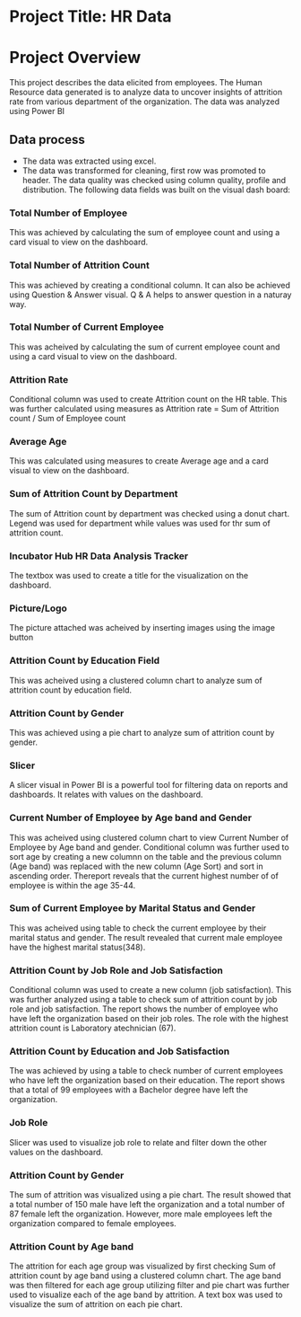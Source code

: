 # Project Title: HR Data
# Project Overview
This project describes the data elicited from employees. The Human Resource data generated is to analyze data to uncover insights of attrition rate from various department of the organization. The data was analyzed using Power BI 
## Data process
- The data was extracted using excel.
- The data was transformed for cleaning, first row was promoted to header. The data quality was checked using column quality, profile and distribution. The following data fields was built on the visual dash board:
### Total Number of Employee 
This was achieved by calculating the sum of employee count and using a card visual to view on the dashboard.
### Total Number of Attrition Count
This was achieved by creating a conditional column. It can also be achieved using Question & Answer visual. Q & A helps to answer question in a naturay way.
### Total Number of Current Employee
This was acheived by calculating the sum of current employee count and using a card visual to view on the dashboard. 
### Attrition Rate
Conditional column was used to create Attrition count on the HR table. This was further calculated using measures as Attrition rate = Sum of Attrition count / Sum of Employee count
### Average Age 
This was calculated using measures to create Average age and a card visual to view on the dashboard. 
### Sum of Attrition Count by Department
The sum of Attrition count by department was checked using a donut chart. Legend was used for department while values was used for thr sum of attrition count.
### Incubator Hub HR Data Analysis Tracker
The textbox was used to create a title for the visualization on the dashboard.

### Picture/Logo
The picture attached was acheived by inserting images using the image button 

### Attrition Count by Education Field
This was acheived using a clustered column chart to analyze sum of attrition count by education field.

### Attrition Count by Gender
This was achieved using a pie chart to analyze sum of attrition count by gender.

### Slicer
A slicer visual in Power BI is a powerful tool for filtering data on reports and dashboards. It relates with values on the dashboard.

### Current Number of Employee by Age band and Gender
This was acheived using clustered column chart to view Current Number of Employee by Age band and gender. Conditional column was further used to sort age by creating a new columnn on the table and the previous column (Age band) was replaced with the new column (Age Sort) and sort in ascending order. Thereport reveals that the current highest number of of employee is within the age 35-44. 

### Sum of Current Employee by Marital Status and Gender
This was acheived using table to check the current employee by their marital status and gender. The result revealed that current male employee have the highest marital status(348).

### Attrition Count by Job Role and Job Satisfaction
Conditional column was used to create a new column (job satisfaction). This was further analyzed using a table to check sum of attrition count by job role and job satisfaction. The report shows the number of employee who have left the organization based on their job roles. The role with the highest attrition count is Laboratory atechnician (67).

### Attrition Count by Education and Job Satisfaction
The was achieved by using a table to check number of current employees who have left the organization based on their education. The report shows that a total of 99 employees with a Bachelor degree have left the organization.

### Job Role
Slicer was used to visualize job role to relate  and filter down the other values on the dashboard.

### Attrition Count by Gender
The sum of attrition was visualized using a pie chart. The result showed that a total number of 150 male have left the organization and a total number of 87 female left the organization. However, more male employees left the organization compared to female employees.
### Attrition Count by Age band
The attrition for each age group was visualized by first checking Sum of attrition count by age band using a clustered column chart. The age band was then filtered for each age group utilizing filter and pie chart was further used to visualize each of the age band by attrition. A text box was used to visualize the sum of attrition on each pie chart.

